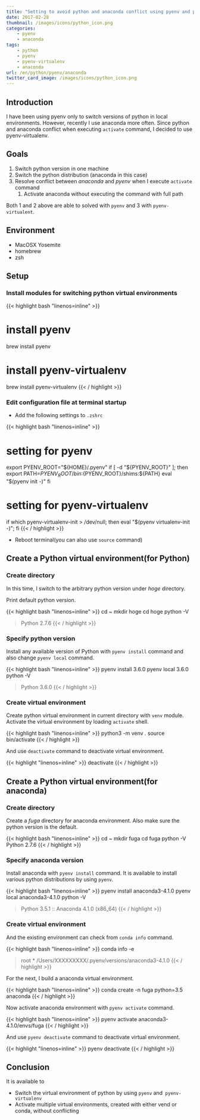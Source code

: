 ```yaml
---
title: "Setting to avoid python and anaconda conflict using pyenv and pyenv-virtualenv"
date: 2017-02-28
thumbnail: /images/icons/python_icon.png
categories:
    - pyenv
    - anaconda
tags:
    - python
    - pyenv
    - pyenv-virtualenv
    - anaconda
url: /en/python/pyenv/anaconda
twitter_card_image: /images/icons/python_icon.png
---
```

## Introduction

I have been using pyenv only to switch versions of python in local environments.
However, recently I use anaconda more often.
Since python and anaconda conflict when executing `activate` command, I decided to use pyenv-virtualenv.

## Goals
1. Switch python version in one machine
1. Switch the python distribution (anaconda in this case)
1. Resolve conflict between *anaconda* and *pyenv* when I execute `activate` command
    1. Activate anaconda without executing the command with full path

Both 1 and 2 above are able to solved with `pyenv` and 3 with `pyenv-virtualent`.

## Environment
* MacOSX Yosemite
* homebrew
* zsh

## Setup
### Install modules for switching python virtual environments

{{< highlight bash "linenos=inline" >}}
# install pyenv
brew install pyenv
# install pyenv-virtualenv
brew install pyenv-virtualenv
{{< / highlight >}}

### Edit configuration file at terminal startup

* Add the following settings to `.zshrc`

{{< highlight bash "linenos=inline" >}}
# setting for pyenv
export PYENV_ROOT="${HOME}/.pyenv"
if [ -d "${PYENV_ROOT}" ]; then
    export PATH=${PYENV_ROOT}/bin:${PYENV_ROOT}/shims:${PATH}
    eval "$(pyenv init -)"
fi
# setting for pyenv-virtualenv
if which pyenv-virtualenv-init > /dev/null; then eval "$(pyenv virtualenv-init -)"; fi
{{< / highlight >}}

* Reboot terminal(you can also use `source` command)

## Create a Python virtual environment(for Python)
### Create directory

In this time, I switch to the arbitrary python version under *hoge* directory.

Print default python version.

{{< highlight bash "linenos=inline" >}}
cd ~
mkdir hoge
cd hoge
python -V
> Python 2.7.6
{{< / highlight >}}

### Specify python version

Install any available version of Python with `pyenv install` command and also change `pyenv local` command.

{{< highlight bash "linenos=inline" >}}
pyenv install 3.6.0
pyenv local 3.6.0
python -V
> Python 3.6.0
{{< / highlight >}}

### Create virtual environment

Create python virtual environment in current directory with `venv` module.
Activate the virtual environment by loading `activate` shell.

{{< highlight bash "linenos=inline" >}}
python3 -m venv .
source bin/activate
{{< / highlight >}}

And use `deactivate` command to deactivate virtual environment.

{{< highlight "linenos=inline" >}}
deactivate
{{< / highlight >}}

## Create a Python virtual environment(for anaconda)
### Create directory

Create a *fuga* directory for anaconda environment.
Also make sure the python version is the default.

{{< highlight bash "linenos=inline" >}}
cd ~
mkdir fuga
cd fuga
python -V
Python 2.7.6
{{< / highlight >}}

### Specify anaconda version

Install anaconda with `pyenv install` command.
It is available to install various python distributions by using `pyenv`.

{{< highlight bash "linenos=inline" >}}
pyenv install anaconda3-4.1.0
pyenv local anaconda3-4.1.0
python -V
> Python 3.5.1 :: Anaconda 4.1.0 (x86_64)
{{< / highlight >}}

### Create virtual environment

And the existing environment can check from `conda info` command.

{{< highlight bash "linenos=inline" >}}
conda info -e
> root                  *  /Users/XXXXXXXXX/.pyenv/versions/anaconda3-4.1.0
{{< / highlight >}}

For the next, I build a anaconda virtual environment.

{{< highlight bash "linenos=inline" >}}
conda create -n fuga python=3.5 anaconda
{{< / highlight >}}

Now activate anaconda environment with `pyenv activate` command.

{{< highlight bash "linenos=inline" >}}
pyenv activate anaconda3-4.1.0/envs/fuga
{{< / highlight >}}

And use `pyenv deactivate` command to deactivate virtual environment.

{{< highlight "linenos=inline" >}}
pyenv deactivate
{{< / highlight >}}

## Conclusion

It is available to

* Switch the virtual environment of python by using `pyenv` and` pyenv-virtualenv`
* Activate multiple virtual environments, created with either vend or conda, without conflicting
